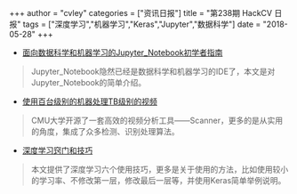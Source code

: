 +++
author = "cvley"
categories = ["资讯日报"]
title = "第238期 HackCV 日报"
tags = ["深度学习","机器学习","Keras","Jupyter","数据科学"]
date = "2018-05-28"
+++

- [面向数据科学和机器学习的Jupyter_Notebook初学者指南](https://www.analyticsvidhya.com/blog/2018/05/starters-guide-jupyter-notebook/?from=hackcv&hmsr=hackcv.com&utm_medium=hackcv.com&utm_source=hackcv.com)

> Jupyter_Notebook隐然已经是数据科学和机器学习的IDE了，本文是对Jupyter_Notebook的简单介绍。

- [使用百台级别的机器处理TB级别的视频](http://www.cs.cmu.edu/~apoms/blog/scanner/2018/05/21/scanner.html?from=hackcv&hmsr=hackcv.com&utm_medium=hackcv.com&utm_source=hackcv.com)

> CMU大学开源了一套高效的视频分析工具——Scanner，更多的是从实用的角度，集成了众多检测、识别处理算法。

- [深度学习窍门和技巧](https://towardsdatascience.com/deep-learning-tips-and-tricks-1ef708ec5f53?from=hackcv&hmsr=hackcv.com&utm_medium=hackcv.com&utm_source=hackcv.com)

> 本文提供了深度学习六个使用技巧，更多是关于使用的方法，比如使用较小的学习率、不修改第一层，修改最后一层等，并使用Keras简单举例说明。

